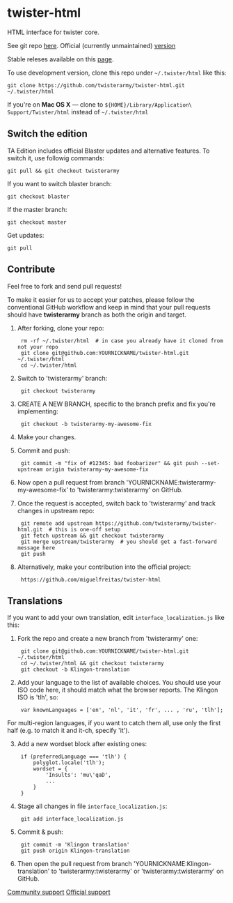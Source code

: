 twister-html
============

HTML interface for twister core.

See git repo [here](https://github.com/twisterarmy/twister-core).
Official (currently unmaintained) [version](https://github.com/miguelfreitas/twister-core)

Stable releses available on this [page](https://github.com/twisterarmy/twister-html/releases).

To use development version, clone this repo under `~/.twister/html` like this:

    git clone https://github.com/twisterarmy/twister-html.git ~/.twister/html

If you're on **Mac OS X** — clone to `${HOME}/Library/Application\ Support/Twister/html` instead of `~/.twister/html`

Switch the edition
-----------------

TA Edition includes official Blaster updates and alternative features. To switch it, use followig commands:

    git pull && git checkout twisterarmy

If you want to switch blaster branch:

    git checkout blaster

If the master branch:

    git checkout master

Get updates:

    git pull

Contribute
----------

Feel free to fork and send pull requests!

To make it easier for us to accept your patches, please follow the conventional GitHub workflow
and keep in mind that your pull requests should have **twisterarmy** branch as both the origin and target.

1. After forking, clone your repo:

        rm -rf ~/.twister/html  # in case you already have it cloned from not your repo
        git clone git@github.com:YOURNICKNAME/twister-html.git ~/.twister/html
        cd ~/.twister/html

2. Switch to 'twisterarmy' branch:

        git checkout twisterarmy

3. CREATE A NEW BRANCH, specific to the branch prefix and fix you're implementing:

        git checkout -b twisterarmy-my-awesome-fix

4. Make your changes.

5. Commit and push:

        git commit -m "fix of #12345: bad foobarizer" && git push --set-upstream origin twisterarmy-my-awesome-fix

6. Now open a pull request from branch 'YOURNICKNAME:twisterarmy-my-awesome-fix' to 'twisterarmy:twisterarmy' on GitHub.

7. Once the request is accepted, switch back to 'twisterarmy' and track changes in upstream repo:

        git remote add upstream https://github.com/twisterarmy/twister-html.git  # this is one-off setup
        git fetch upstream && git checkout twisterarmy
        git merge upstream/twisterarmy  # you should get a fast-forward message here
        git push

8. Alternatively, make your contribution into the official project:

        https://github.com/miguelfreitas/twister-html

Translations
------------

If you want to add your own translation, edit `interface_localization.js` like this:

1. Fork the repo and create a new branch from 'twisterarmy' one:

        git clone git@github.com:YOURNICKNAME/twister-html.git ~/.twister/html
        cd ~/.twister/html && git checkout twisterarmy
        git checkout -b Klingon-translation

2. Add your language to the list of available choices. You should use your ISO code here,
it should match what the browser reports. The Klingon ISO is 'tlh', so:

        var knownLanguages = ['en', 'nl', 'it', 'fr', ... , 'ru', 'tlh'];

For multi-region languages, if you want to catch them all, use only the first half
(e.g. to match it and it-ch, specify 'it').

3. Add a new wordset block after existing ones:

        if (preferredLanguage === 'tlh') {
            polyglot.locale('tlh');
            wordset = {
                'Insults': 'mu\'qaD',
                ...
            }
        }

4. Stage all changes in file `interface_localization.js`:

        git add interface_localization.js

5. Commit & push:

        git commit -m 'Klingon translation'
        git push origin Klingon-translation

6. Then open the pull request from branch 'YOURNICKNAME:Klingon-translation' to 'twisterarmy:twisterarmy' or 'twisterarmy:twisterarmy' on GitHub.

[Community support](https://github.com/twisterarmy/twister-html/issues)
[Official support](https://github.com/miguelfreitas/twister-core/issues)

